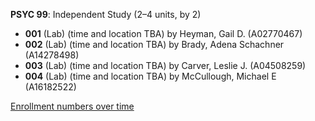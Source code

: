 **PSYC 99**: Independent Study (2–4 units, by 2)

- **001** (Lab) (time and location TBA) by Heyman, Gail D. (A02770467)
- **002** (Lab) (time and location TBA) by Brady, Adena Schachner (A14278498)
- **003** (Lab) (time and location TBA) by Carver, Leslie J. (A04508259)
- **004** (Lab) (time and location TBA) by McCullough, Michael E (A16182522)

[Enrollment numbers over time](./PSYC99.tsv)
